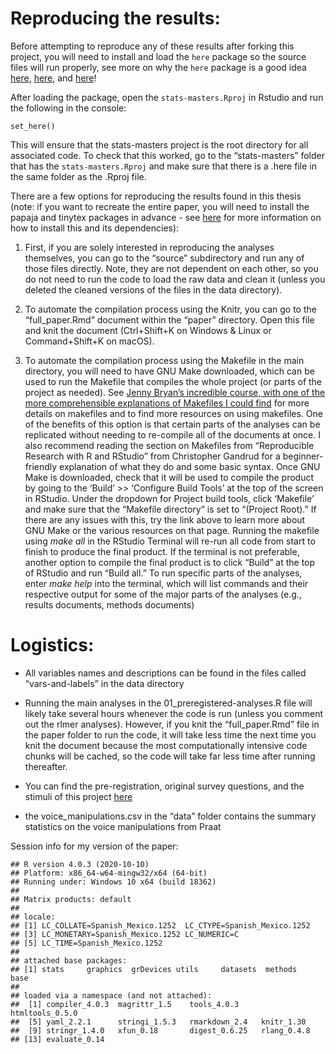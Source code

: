 
# Reproducing the results:

Before attempting to reproduce any of these results after forking this
project, you will need to install and load the `here` package so the
source files will run properly, see more on why the `here` package is a
good idea
[here](http://jenrichmond.rbind.io/post/how-to-use-the-here-package/),
[here](https://github.com/jennybc/here_here), and
[here](https://malco.io/2018/11/05/why-should-i-use-the-here-package-when-i-m-already-using-projects/)\!

After loading the package, open the `stats-masters.Rproj` in Rstudio and
run the following in the console:

`set_here()`

This will ensure that the stats-masters project is the root directory
for all associated code. To check that this worked, go to the
“stats-masters” folder that has the `stats-masters.Rproj` and make
sure that there is a .here file in the same folder as the .Rproj file.

There are a few options for reproducing the results found in this thesis
(note: if you want to recreate the entire paper, you will need to
install the papaja and tinytex packages in advance - see
[here](https://github.com/crsh/papaja) for more information on how to
install this and its dependencies):

1)  First, if you are solely interested in reproducing the analyses
    themselves, you can go to the “source” subdirectory and run any of
    those files directly. Note, they are not dependent on each other, so
    you do not need to run the code to load the raw data and clean it
    (unless you deleted the cleaned versions of the files in the data
    directory).

2)  To automate the compilation process using the Knitr, you can go to
    the “full\_paper.Rmd” document within the “paper” directory. Open
    this file and knit the document (Ctrl+Shift+K on Windows & Linux or
    Command+Shift+K on macOS).

3)  To automate the compilation process using the Makefile in the main
    directory, you will need to have GNU Make downloaded, which can be
    used to run the Makefile that compiles the whole project (or parts
    of the project as needed). See [Jenny Bryan’s incredible course,
    with one of the more comprehensible explanations of Makefiles I
    could find](https://stat545.com/automation-overview.html) for more
    details on makefiles and to find more resources on using makefiles.
    One of the benefits of this option is that certain parts of the
    analyses can be replicated without needing to re-compile all of the
    documents at once. I also recommend reading the section on Makefiles
    from “Reproducible Research with R and RStudio” from Christopher
    Gandrud for a beginner-friendly explanation of what they do and some
    basic syntax. Once GNU Make is downloaded, check that it will be
    used to compile the product by going to the ‘Build’ \>\> ‘Configure
    Build Tools’ at the top of the screen in RStudio. Under the dropdown
    for Project build tools, click ‘Makefile’ and make sure that the
    “Makefile directory” is set to “(Project Root).” If there are any
    issues with this, try the link above to learn more about GNU Make or
    the various resources on that page. Running the makefile using *make
    all* in the RStudio Terminal will re-run all code from start to
    finish to produce the final product. If the terminal is not
    preferable, another option to compile the final product is to click
    “Build” at the top of RStudio and run “Build all.” To run specific
    parts of the analyses, enter *make help* into the terminal, which
    will list commands and their respective output for some of the major
    parts of the analyses (e.g., results documents, methods documents)

# Logistics:

  - All variables names and descriptions can be found in the files
    called “vars-and-labels” in the data directory

  - Running the main analyses in the 01\_preregistered-analyses.R file
    will likely take several hours whenever the code is run (unless you
    comment out the rlmer analyses). However, if you knit the
    “full\_paper.Rmd” file in the paper folder to run the code, it
    will take less time the next time you knit the document because the
    most computationally intensive code chunks will be cached, so the
    code will take far less time after running thereafter.

  - You can find the pre-registration, original survey questions, and
    the stimuli of this project [here](https://osf.io/r8m2u/)

  - the voice\_manipulations.csv in the “data” folder contains the
    summary statistics on the voice manipulations from Praat

Session info for my version of the paper:

    ## R version 4.0.3 (2020-10-10)
    ## Platform: x86_64-w64-mingw32/x64 (64-bit)
    ## Running under: Windows 10 x64 (build 18362)
    ## 
    ## Matrix products: default
    ## 
    ## locale:
    ## [1] LC_COLLATE=Spanish_Mexico.1252  LC_CTYPE=Spanish_Mexico.1252   
    ## [3] LC_MONETARY=Spanish_Mexico.1252 LC_NUMERIC=C                   
    ## [5] LC_TIME=Spanish_Mexico.1252    
    ## 
    ## attached base packages:
    ## [1] stats     graphics  grDevices utils     datasets  methods   base     
    ## 
    ## loaded via a namespace (and not attached):
    ##  [1] compiler_4.0.3  magrittr_1.5    tools_4.0.3     htmltools_0.5.0
    ##  [5] yaml_2.2.1      stringi_1.5.3   rmarkdown_2.4   knitr_1.30     
    ##  [9] stringr_1.4.0   xfun_0.18       digest_0.6.25   rlang_0.4.8    
    ## [13] evaluate_0.14
